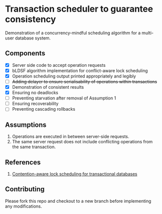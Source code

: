 # Transaction scheduler to guarantee consistency

Demonstration of a concurrency-mindful scheduling algorithm for a multi-user database system. 

## Components

- [x] Server side code to accept operation requests
- [x] bLDSF algorithm implementation for conflict-aware lock scheduling
- [x] Operation scheduling output printed appropriately and legibly
- [ ] ~~Adding delayer to ensure serialisability of operations within transactions~~
- [x] Demonstration of consistent results
- [x] Ensuring no deadlocks
- [ ] Preventing starvation after removal of Assumption 1
- [ ] Ensuring recoverability
- [ ] Preventing cascading rollbacks

## Assumptions

1. Operations are executed in between server-side requests.
2. The same server request does not include conflicting operations from the same transaction.

## References

1. [Contention-aware lock scheduling for transactional databases](https://web.eecs.umich.edu/~mozafari/php/data/uploads/pvldb_2018_sched.pdf)

## Contributing

Please fork this repo and checkout to a new branch before implementing any modifications.
